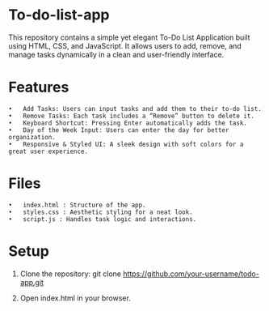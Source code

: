 # To-do-list-app

This repository contains a simple yet elegant To-Do List Application built using HTML, CSS, and JavaScript. It allows users to add, remove, and manage tasks dynamically in a clean and user-friendly interface.

# Features

	•	Add Tasks: Users can input tasks and add them to their to-do list.
	•	Remove Tasks: Each task includes a “Remove” button to delete it.
	•	Keyboard Shortcut: Pressing Enter automatically adds the task.
	•	Day of the Week Input: Users can enter the day for better organization.
	•	Responsive & Styled UI: A sleek design with soft colors for a great user experience.
 
 # Files
 
 	•	index.html : Structure of the app.
	•	styles.css : Aesthetic styling for a neat look.
	•	script.js : Handles task logic and interactions.

 # Setup
 
 1. Clone the repository:
    git clone https://github.com/your-username/todo-app.git

 2. Open index.html in your browser.

